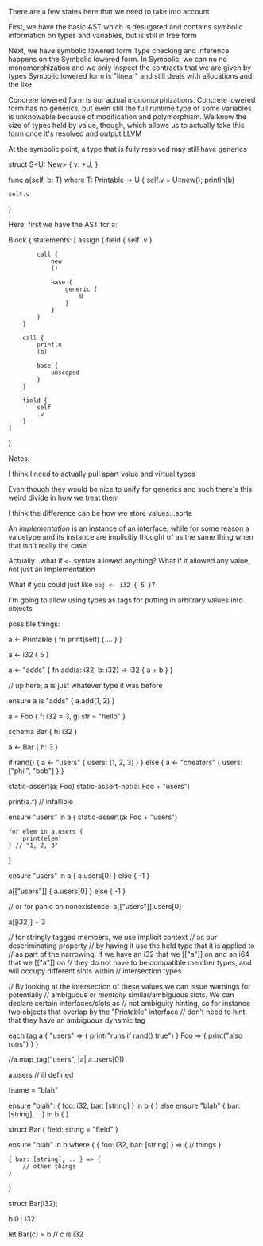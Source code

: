 There are a few states here that we need to take into account

First, we have the basic AST which is desugared and
contains symbolic information on types and variables, but
is still in tree form

Next, we have symbolic lowered form
Type checking and inference happens on the Symbolic lowered form.
In Symbolic, we can no no monomorphization
and we only inspect the contracts that we are given by types
Symbolic lowered form is "linear" and still deals with allocations
and the like

Concrete lowered form is our actual monomorphizations.
Concrete lowered form has no generics, but even still the full
runtime type of some variables is unknowable because of modification
and polymorphism. We know the size of types held by value, though,
which allows us to actually take this form once it's resolved and
output LLVM



At the symbolic point, a type that is fully resolved
may still have generics



struct S<U: New> {
    v: *U,
}

func a<T>(self, b: T) where T: Printable -> U {
    self.v = U::new();
    println(b)

    self.v
}

Here, first we have the AST for a:

Block {
    statements: [
        assign {
            field {
                self
                .v
            }

            call {
                new
                ()

                base {
                    generic {
                        U
                    }
                }
            }
        }

        call {
            println
            (b)

            base {
                unscoped
            }
        }

        field {
            self
            .v
        }
    ]
}




Notes:

I think I need to actually pull apart value and virtual types

Even though they would be nice to unify for generics and such there's this weird divide in how we treat them

I think the difference can be how we store values...sorta

An *implementation* is an instance of an interface, while for some reason a valuetype and its instance
are implicitly thought of as the same thing when that isn't really the case


Actually...what if `<-` syntax allowed anything? What if it allowed any value, not just an Implementation

What if you could just like `obj <- i32 { 5 }`?

I'm going to allow using types as tags for putting in arbitrary values into objects

possible things:


a <- Printable {
    fn print(self) {
        ...
    }
}

a <- i32 { 5 }

a <- "adds" {
    fn add(a: i32, b: i32) -> i32 { a + b }
}

// up here, a is just whatever type it was before

ensure a is "adds" {
    a.add(1, 2)
}



a = Foo {
    f: i32 = 3,
    g: str = "hello"
}

schema Bar {
    h: i32
}

a <- Bar { h: 3 }

if rand() {
    a <- "users" {
        users: [1, 2, 3]
    }
} else {
    a <- "cheaters" {
        users: ["phil", "bob"]
    }
}

static-assert(a: Foo)
static-assert-not(a: Foo + "users")

print(a.f) // infallible

ensure "users" in a {
    static-assert(a: Foo + "users")

    for elem in a.users {
        print(elem)
    } // "1, 2, 3"
}

ensure "users" in a { a.users[0] } else { -1 }

a[["users"]] { a.users[0] } else { -1 }

// or for panic on nonexistence:
a[["users"]].users[0]

a[[i32]] + 3

// for stringly tagged members, we use implicit context
// as our descriminating property
// by having it use the held type that it is applied to
// as part of the narrowing. If we have an i32 that we [["a"]] on and an i64 that we [["a"]] on
// they do not have to be compatible member types, and will occupy different slots within
// intersection types

// By looking at the intersection of these values we can issue warnings for potentially
// ambiguous or *mentally* similar/ambiguous slots. We can declare certain interfaces/slots as
// not ambiguity hinting, so for instance two objects that overlap by the "Printable" interface
// don't need to hint that they have an ambiguous dynamic tag

each tag a {
    "users" => {
        print("runs if rand() true")
    }
    Foo => {
        print("also runs")
    }
}

//a.map\_tag("users", |a| a.users[0])

a.users // ill defined

fname = "blah"

ensure "blah": { foo: i32, bar: [string] } in b {
} else ensure "blah" { bar: [string], .. } in b {
}


struct Bar {
    field: string = "field"
}

ensure "blah" in b where {
    { foo: i32, bar: [string] } => {
        // things
    }

    { bar: [string], .. } => {
        // other things
    }
}


struct Bar(i32);

b.0 : i32

let Bar(c) = b // c is i32
